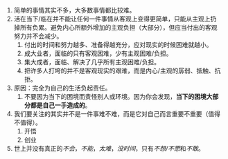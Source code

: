 1. 简单的事情其实不多，大多数事情都比较难。
2. 活在当下/临在并不能让任何一件事情从客观上变得更简单，只能从主观上扔掉所有负累。避免内心所额外增加的主观负担（大部分），但应当付出的客观努力并不会减少。
	1. 付出的时间和努力越多、准备得越充分，应对现实的时候困难就越小。
	2. 成大业者，面临的只有客观困难，少有主观困难/负担。
	3. 集大成者，面临、解决了几乎所有主观困难/负担。
	4. 把许多人打垮的并不是客观现实的艰难，而是内心/主观的孱弱、抵触、抗拒。
3. 原因：完全为自己的生活负起责任。
	1. 不要因为当下的困境而责怪别人或环境。因为你会发现，**当下的困境大部分都是自己一手造成的**。
4. 我们要关注的其实并不是一件事难不难，而是它对自己而言重要不重要（值得不值得）。
	1. 开悟
	2. 创业
5. 世上并没有真正的*不会*，*不能*，*太难*，*没时间*，只有*不想/不愿*和*不敢*。